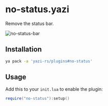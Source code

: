 # no-status.yazi

Remove the status bar.

![no-status-bar](https://github.com/user-attachments/assets/336bf813-2427-4338-827f-9ebc83d45d99)

## Installation

```sh
ya pack -a 'yazi-rs/plugins#no-status'
```

## Usage

Add this to your `init.lua` to enable the plugin:

```lua
require("no-status"):setup()
```
